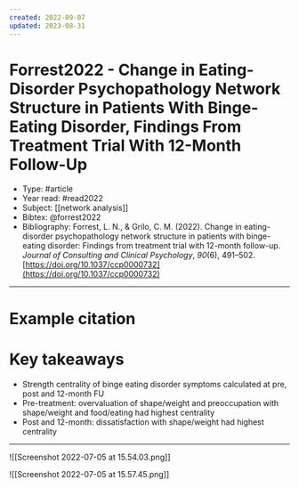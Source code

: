 ```yaml
---
created: 2022-09-07
updated: 2023-08-31
---
```

# Forrest2022 - Change in Eating-Disorder Psychopathology Network Structure in Patients With Binge-Eating Disorder, Findings From Treatment Trial With 12-Month Follow-Up

* Type: #article
* Year read: #read2022
* Subject: [[network analysis]]
* Bibtex: @forrest2022
* Bibliography: Forrest, L. N., & Grilo, C. M. (2022). Change in eating-disorder psychopathology network structure in patients with binge-eating disorder: Findings from treatment trial with 12-month follow-up. _Journal of Consulting and Clinical Psychology_, _90_(6), 491–502. [https://doi.org/10.1037/ccp0000732](https://doi.org/10.1037/ccp0000732)
---
# Example citation


# Key takeaways
* Strength centrality of binge eating disorder symptoms calculated at pre, post and 12-month FU 
* Pre-treatment: overvaluation of shape/weight and preoccupation with shape/weight and food/eating had highest centrality
* Post and 12-month: dissatisfaction with shape/weight had highest centrality

---

![[Screenshot 2022-07-05 at 15.54.03.png]]

![[Screenshot 2022-07-05 at 15.57.45.png]]